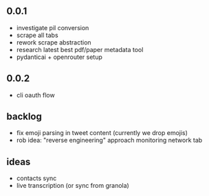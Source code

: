 ## 0.0.1

- investigate pil conversion
- scrape all tabs
- rework scrape abstraction
- research latest best pdf/paper metadata tool
- pydanticai + openrouter setup

## 0.0.2

- cli oauth flow

## backlog

- fix emoji parsing in tweet content (currently we drop emojis)
- rob idea: "reverse engineering" approach monitoring network tab

## ideas

- contacts sync
- live transcription (or sync from granola)
